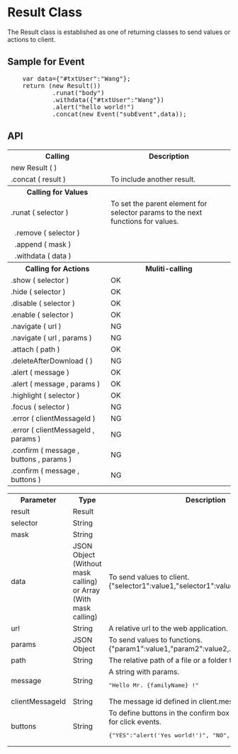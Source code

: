 <H1>Result Class</H1>

The Result class is established as one of returning classes to send values or actions to client.

<h2>Sample for Event</h2>
<pre>
	var data={"#txtUser":"Wang"};
	return (new Result())
			.runat("body")
			.withdata({"#txtUser":"Wang"})
			.alert("hello world!")
			.concat(new Event("subEvent",data));
</pre>

<h2>API</h2>

<table>
<tr><th>Calling</th><th>Description</th></tr>
<tr><td>new Result ( )</td>				<td></td></tr>
<tr><td>.concat ( result )</td>			<td>To include another result.</td></tr>
<tr><th>Calling for Values</th><th></th></tr>
<tr><td>.runat ( selector )</td>		<td>To set the parent element for selector params to the next functions for values.</td></tr>
<tr><td>&nbsp; .remove ( selector )</td><td></td></tr>
<tr><td>&nbsp; .append ( mask )</td>	<td></td></tr>
<tr><td>&nbsp; .withdata ( data )</td>	<td></td></tr>
<tr><th>Calling for Actions</th><th>Muliti-calling</th></tr>
<tr><td>.show ( selector )</td>			<td>OK</td></tr>
<tr><td>.hide ( selector )</td>			<td>OK</td></tr>
<tr><td>.disable ( selector )</td>		<td>OK</td></tr>
<tr><td>.enable ( selector )</td>		<td>OK</td></tr>
<tr><td>.navigate ( url )</td>	<td>NG</td></tr>
<tr><td>.navigate ( url , params )</td>	<td>NG</td></tr>
<tr><td>.attach ( path )</td>			<td>OK</td></tr>
<tr><td>.deleteAfterDownload (  )</td>	<td>NG</td></tr>
<tr><td>.alert ( message )</td><td>OK</td></tr>
<tr><td>.alert ( message , params )</td><td>OK</td></tr>
<tr><td>.highlight ( selector )</td>	<td>OK</td></tr>
<tr><td>.focus ( selector )</td>		<td>NG</td></tr>
<tr><td>.error ( clientMessageId )</td><td>NG</td></tr>
<tr><td>.error ( clientMessageId , params )</td><td>NG</td></tr>
<tr><td>.confirm ( message , buttons , params )</td><td>NG</td></tr>
<tr><td>.confirm ( message , buttons )</td><td>NG</td></tr>
</table>

<table>
<tr><th>Parameter</th><th>Type</th><th>Description</th></tr>
<tr><td>result</td><td>Result</td><td></td></tr>
<tr><td>selector</td><td>String</td><td></td></tr>
<tr><td>mask</td><td>String</td><td></td></tr>
<tr><td>data</td><td>JSON Object (Without mask calling) or Array (With mask calling)</td><td>To send values to client.
{"selector1":value1,"selector1":value2,...}</td></tr>
<tr><td>url</td><td>String</td><td>A relative url to the web application.</td></tr>
<tr><td>params</td><td>JSON Object</td><td>
To send values to functions.
{"param1":value1,"param2":value2,...}</td></tr>
<tr><td>path</td><td>String</td><td>The relative path of a file or a folder to the storage folder.</td></tr>
<tr><td>message</td><td>String</td><td>A string with params. <pre>"Hello Mr. {familyName} !"</pre></td></tr>
<tr><td>clientMessageId</td><td>String</td><td>The message id defined in client.messages.js .</td></tr>
<tr><td>buttons</td><td>String</td><td>To define buttons in the confirm box and the client script for click events. <pre>{"YES":"alert('Yes world!')", "NO","alert('No world!')"}</pre></td></tr>
</table>
